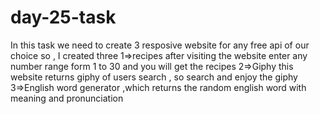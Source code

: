 # day-25-task
In this task we need to create 3 resposive website for any free api of our choice 
so , I created three 
1=>recipes after visiting the website enter any number range form 1 to 30
and you will get the recipes
2=>Giphy this website returns giphy of users search , so search and enjoy the giphy
3=>English word generator ,which returns the random english word with meaning and pronunciation

